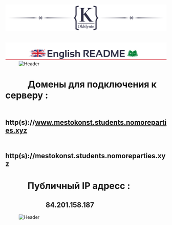    ![Header](https://github.com/KonstantinOkhlynin/LearnToLearn/blob/master/assets/Headergithubname%20(2).svg)



   [![Header](https://github.com/KonstantinOkhlynin/LearnToLearn/blob/master/assets/1.svg)](https://github.com/KonstantinOkhlynin/Mesto-Backend/blob/main/README.EN.MD)
   ![Header](https://github.com/KonstantinOkhlynin/Project15/blob/main/assets/Mesto%20BackendRU.svg)
#      Домены для подключения к серверу :
##       http(s)://www.mestokonst.students.nomoreparties.xyz
##       http(s)://mestokonst.students.nomoreparties.xyz
#      Публичный IP адресс :
##        84.201.158.187


   ![Header](https://github.com/KonstantinOkhlynin/Project15/blob/main/assets/13.svg)

